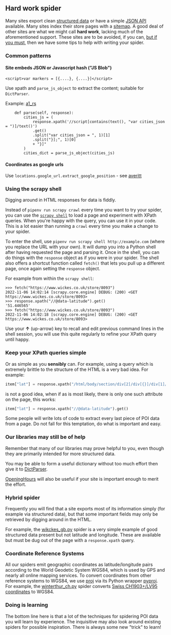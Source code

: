 
## Hard work spider

Many sites export clean [structured data](./STRUCTURED_DATA.md)
or have a simple [JSON API](./API_SPIDER.md) available.
Many sites index their store pages with a [sitemap](./SITEMAP.md).
A good deal of other sites are what we might call **hard work**,
lacking much of the aforementioned support.
These sites are to be avoided, if you can,
[but if you must](./WHY_SPIDER.md),
then we have some tips to help with writing your spider.

### Common patterns

#### Site embeds JSON or Javascript hash ("JS Blob")

```
<script>var markers = [{....}, {....}]</script>
```

Use xpath and `parse_js_object` to extract the content; suitable for `DictParser`.

Example: [a1_rs](./locations/spiders/a1_rs.py)
```
    def parse(self, response):
        cities_js = (
            response.xpath('//script[contains(text(), "var cities_json = ")]/text()')
            .get()
            .split("var cities_json = ", 1)[1]
            .split("}];", 1)[0]
            + "}]"
        )
        cities_dict = parse_js_object(cities_js)
```
#### Coordinates as google urls

Use `locations.google_url.extract_google_position` - see [averitt](./locations/spiders/averitt.py)

### Using the scrapy shell

Digging around in HTML responses for data is fiddly.

Instead of `pipenv run scrapy crawl` every time you want to try your spider, you can
use the [`scrapy shell`](https://doc.scrapy.org/en/latest/topics/shell.html) to load
a page and experiment with XPath queries. When you're happy with the query,
you can use it in your code. This is a lot easier than running
a `crawl` every time you make a change to your spider.

To enter the shell, use `pipenv run scrapy shell http://example.com` (where you replace
the URL with your own). It will dump you into a Python shell after having requested the
page and parsing it. Once in the shell, you can do things with the `response` object
as if you were in your spider. The shell also offers a shortcut function
called `fetch()` that lets you pull up a different page, once again setting the
`response` object.

For example from within the `scrapy shell`:

```
>>> fetch("https://www.wickes.co.uk/store/8093")
2022-11-06 14:02:14 [scrapy.core.engine] DEBUG: (200) <GET https://www.wickes.co.uk/store/8093>
>>> response.xpath("//@data-latitude").get()
'51.446565'
>>> fetch("https://www.wickes.co.uk/store/8093")
2022-11-06 14:02:18 [scrapy.core.engine] DEBUG: (200) <GET https://www.wickes.co.uk/store/8093>
```

Use your **&#8593;** (up-arrow) key to recall and edit previous command lines
in the shell session, you will use this quite regularly to refine your
XPath query until happy.

### Keep your XPath queries simple

Or as simple as you **sensibly** can. For example, using a query which is
extremely brittle to the structure of the HTML is a very bad idea. For example:

```python
item["lat"] = response.xpath("/html/body/section/div[2]/div[{}]/div[1]//@data-latitude").get()
```

is not a good idea, when if as is most likely, there is only one such attribute on the page, this works:

```python
item["lat"] = response.xpath("//@data-latitude").get()
```

Some people will write lots of code to extract every last piece
of POI data from a page. Do not fall for this temptation, do what
is important and easy.

### Our libraries may still be of help

Remember that many of our libraries may prove helpful to you, even though
they are primarily intended for more structured data.

You may be able to form a useful dictionary without too much effort then give it to
[DictParser](../locations/dict_parser.py).

[OpeningHours](../locations/hours.py) will also be useful
if your site is important enough to merit the effort.

### Hybrid spider

Frequently you will find that a site exports most of its information
simply (for example via structured data), but that some important fields may
only be retrieved by digging around in the HTML.

For example, the [wikckes_gb.py](../locations/spiders/wickes_gb.py) spider
is a very simple example of good structured data present but not latitude
and longitude. These are available but must be dug out of the page with
a `response.xpath` query.


### Coordinate Reference Systems

All our spiders emit geographic coordinates as latitude/longitude
pairs according to the World Geodetic System WGS84, which is used by
GPS and nearly all online mapping services. To convert coordinates
from other reference systems to WGS84, we use
[proj](https://proj.org/) via its Python wrapper
[pyproj](https://pyproj4.github.io/pyproj/stable/examples.html).  For
example, the [winterthur_ch.py](../locations/spiders/winterthur_ch.py)
spider converts [Swiss CH1903+/LV95 coordinates](https://epsg.io/2056)
to WGS84.


### Doing is learning

The bottom line here is that a lot of the techniques for spidering POI data
you will learn by experience. The inquisitive may also look around existing
spiders for possible inspiration. There is always some new "trick" to learn!
